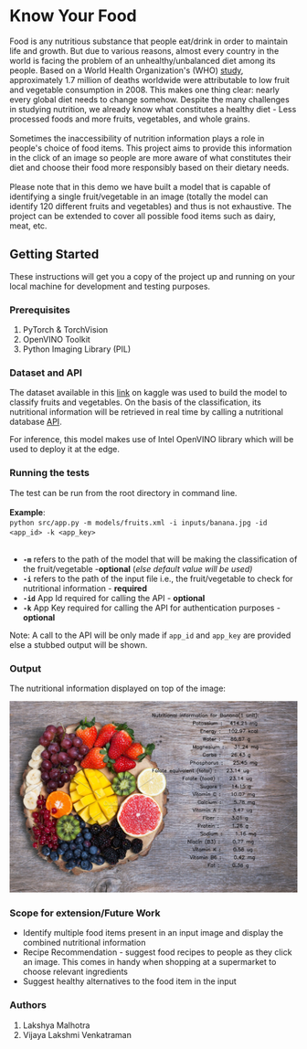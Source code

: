 # Know Your Food

Food is any nutritious substance that people eat/drink in order to maintain life and growth. But due to various reasons, almost every country in the world is facing the problem of an unhealthy/unbalanced diet among its people. Based on a World Health Organization's (WHO) [study](https://www.who.int/gho/ncd/risk_factors/unhealthy_diet_text/en/), approximately 1.7 million of deaths worldwide were attributable to low fruit and vegetable consumption in 2008. This makes one thing clear: nearly every global diet needs to change somehow. Despite the many challenges in studying nutrition, we already know what constitutes a healthy diet - Less processed foods and more fruits, vegetables, and whole grains.<br /><br />
Sometimes the inaccessibility of nutrition information plays a role in people's choice of food items. This project aims to provide this information in the click of an image so people are more aware of what constitutes their diet and choose their food more responsibly based on their dietary needs. <br /><br />
Please note that in this demo we have built a model that is capable of identifying a single fruit/vegetable  in an image (totally the model can identify 120 different fruits and vegetables) and thus is not exhaustive. The project can be extended to cover all possible food items such as dairy, meat, etc.

## Getting Started
These instructions will get you a copy of the project up and running on your local machine for development and testing purposes. 

### Prerequisites
1) PyTorch & TorchVision
2) OpenVINO Toolkit
3) Python Imaging Library (PIL)

### Dataset and API
The dataset available in this [link](https://www.kaggle.com/moltean/fruits) on kaggle was used to build the model to classify fruits and vegetables. On the basis of the classification, its nutritional information will be retrieved in real time by calling a nutritional database [API](https://www.edamam.com/). <br />

For inference, this model makes use of Intel OpenVINO library which will be used to deploy it at the edge.

### Running the tests
The test can be run from the root directory in command line.<br /> <br />
**Example**: <br />
`python src/app.py -m models/fruits.xml -i inputs/banana.jpg -id <app_id> -k <app_key>` <br /><br />
* **`-m`** refers to the path of the model that will be making the classification of the fruit/vegetable -__optional__ (_else default value will be used)_ <br /> 
* **`-i`**  refers to the path of the input file i.e., the fruit/vegetable to check for nutritional information - __required__
* **`-id`** App Id required for calling the API - __optional__
* **`-k`** App Key required for calling the API for authentication purposes - __optional__

Note: A call to the API will be only made if `app_id` and `app_key` are provided else a stubbed output will be shown.

### Output
The nutritional information displayed on top of the image:

![Figure 1](outputs/output.png)

### Scope for extension/Future Work
+ Identify multiple food items present in an input image and display the combined nutritional information
+ Recipe Recommendation - suggest food recipes to people as they click an image. This comes in handy when shopping at a supermarket to choose relevant ingredients
+ Suggest healthy alternatives to the food item in the input

### Authors
1) Lakshya Malhotra
2) Vijaya Lakshmi Venkatraman
